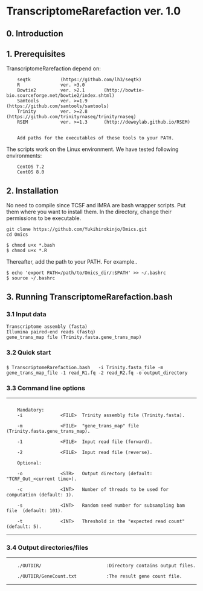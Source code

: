 #   TranscriptomeRarefaction ver. 1.0


## 0. Introduction



## 1. Prerequisites

TranscriptomeRarefaction depend on:


        seqtk           (https://github.com/lh3/seqtk)
        R               ver. >3.0
        Bowtie2         ver. >2.1       (http://bowtie-bio.sourceforge.net/bowtie2/index.shtml)
        Samtools        ver. >=1.9      (https://github.com/samtools/samtools)
        Trinity         ver. >=2.8      (https://github.com/trinityrnaseq/trinityrnaseq)
        RSEM            ver. >=1.3      (http://deweylab.github.io/RSEM)


        Add paths for the executables of these tools to your PATH.

The scripts work on the Linux environment. We have tested following environments:

        CentOS 7.2
        CentOS 8.0



## 2. Installation
No need to compile since TCSF and IMRA are bash wrapper scripts. Put them where you want to install them.
In the directory, change their permissions to be executable.

```
git clone https://github.com/Yukihirokinjo/Omics.git
cd Omics

$ chmod u+x *.bash
$ chmod u+x *.R
```

Thereafter, add the path to your PATH.
For example..
```
$ echo 'export PATH=/path/to/Omics_dir/:$PATH' >> ~/.bashrc
$ source ~/.bashrc
```


## 3. Running TranscriptomeRarefaction.bash

### 3.1 Input data
```
Transcriptome assembly (fasta)
Illumina paired-end reads (fastq)
gene_trans_map file (Trinity.fasta.gene_trans_map)
```


### 3.2 Quick start

##### 
```
$ TranscriptomeRarefaction.bash   -i Trinity.fasta_file -m gene_trans_map_file -1 read_R1.fq -2 read_R2.fq -o output_directory 
```



### 3.3 Command line options
--------------------------------------------------------------------------------
##### 

        Mandatory:
        -i              <FILE>  Trinity assembly file (Trinity.fasta).

        -m              <FILE>  "gene_trans_map" file (Trinity.fasta.gene_trans_map). 

        -1              <FILE>  Input read file (forward).

        -2              <FILE>  Input read file (reverse).

        Optional:

        -o              <STR>   Output directory (default: "TCRF_Out_<current time>).

        -c              <INT>   Number of threads to be used for computation (default: 1).

        -s              <INT>   Random seed number for subsampling bam file  (default: 101).

        -t              <INT>   Threshold in the "expected read count" (default: 5).


--------------------------------------------------------------------------------

### 3.4 Output directories/files
--------------------------------------------------------------------------------
        ./OUTDIR/                        :Directory contains output files.

        ./OUTDIR/GeneCount.txt           :The result gene count file.

--------------------------------------------------------------------------------


